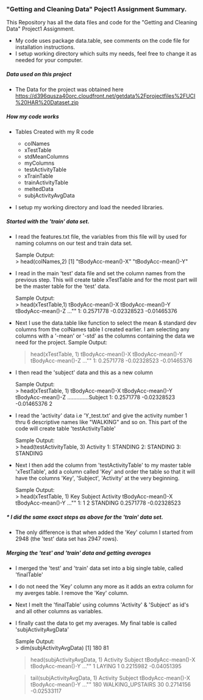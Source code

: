 
### "Getting and Cleaning Data" Poject1 Assignment Summary.

This Repository has all the data files and code for the "Getting and Cleaning Data" Project1 Assignment.

* My code uses package data.table, see comments on the code file for installation instructions.
* I setup working directory which suits my needs, feel free to change it as needed for your computer.

##### Data used on this project

* The Data for the project was obtained here https://d396qusza40orc.cloudfront.net/getdata%2Fprojectfiles%2FUCI%20HAR%20Dataset.zip 

##### How my code works

* Tables Created with my R code
	<ul>
		<li>colNames</li>
		<li>xTestTable</li>
		<li>stdMeanColumns</li>
		<li>myColumns</li>
		<li>testActivityTable</li>
		<li>xTrainTable</li>
		<li>trainActivityTable</li>
		<li>meltedData</li>
		<li>subjActivityAvgData</li>
	</ul>
	
* I setup my working directory and load the needed libraries.
##### Started with the 'train' data set.
* I read the features.txt file, the variables from this file will by used for naming columns on our test and train data set.
	<p>
	Sample Output:<br />
	> head(colNames,2)
	[1] "tBodyAcc-mean()-X" "tBodyAcc-mean()-Y"
	</p>
* I read in the main 'test' data file and set the column names from the previous step. This will create table xTestTable and for the most part will be the master table for the 'test' data.
	<p>
	Sample Output:<br />
	> head(xTestTable,1)
     tBodyAcc-mean()-X tBodyAcc-mean()-Y tBodyAcc-mean()-Z ..."<and many more>"
	1:       0.2571778       -0.02328523       -0.01465376 
	</p>
* Next I use the data.table like function to select the mean & standard dev columns from the colNames table I created earlier. I am selecting any columns with a '-mean' or '-std' as the columns containing the data we need for the project.
	Sample Output:<br />
	> head(xTestTable, 1)
    tBodyAcc-mean()-X tBodyAcc-mean()-Y tBodyAcc-mean()-Z ..."<and many more>"
    1:      0.2571778       -0.02328523       -0.01465376 
* I then read the 'subject' data and this as a new column 
	<p>
	Sample Output:<br />
	> head(xTestTable, 1)
    tBodyAcc-mean()-X tBodyAcc-mean()-Y tBodyAcc-mean()-Z ..............Subject
    1:      0.2571778       -0.02328523       -0.01465376                     2
	</p>
* I read the 'activity' data i.e 'Y_test.txt' and give the activity number 1 thru 6 descriptive names like "WALKING" and so on. This part of the code will create table 'testActivityTable'
	<p>
	Sample Output:<br />
	> head(testActivityTable, 3)
    Activity
	1: STANDING
	2: STANDING
	3: STANDING
	</p>
* Next I then add the column from 'testActivityTable' to my master table 'xTestTable', add a column called 'Key' and order the table so that it will have the columns 'Key', 'Subject', 'Activity' at the very beginning.
	<p>
	Sample Output:<br />
	> head(xTestTable, 1)
       Key Subject Activity tBodyAcc-mean()-X tBodyAcc-mean()-Y ..."<and many more>"
    1:   1       2 STANDING         0.2571778       -0.02328523   
	</p>

##### * I did the same exact steps as above for the 'train' data set.
* The only difference is that when added the 'Key' column I started from 2948 (the 'test' data set has 2947 rows).

##### Merging the 'test' and 'train' data and getting averages
* I merged the 'test' and 'train' data set into a big single table, called 'finalTable'
* I do not need the 'Key' column any more as it adds an extra column for my averges table. I remove the 'Key' column.
* Next I melt the 'finalTable' using columns 'Activity' & 'Subject' as id's and all other columns as variables.
* I finally cast the data to get my averages. My final table is called 'subjActivityAvgData' 

	<p>
	Sample Output:<br />
	> dim(subjActivityAvgData)
	[1] 180  81

	> head(subjActivityAvgData, 1)
	  Activity Subject tBodyAcc-mean()-X tBodyAcc-mean()-Y ..."<and many more>"
	1   LAYING       1         0.2215982       -0.04051395
	
	> tail(subjActivityAvgData, 1)
        Activity                   Subject tBodyAcc-mean()-X tBodyAcc-mean()-Y ..."<and many more>"
    180 WALKING_UPSTAIRS                30         0.2714156       -0.02533117
	</p>
	